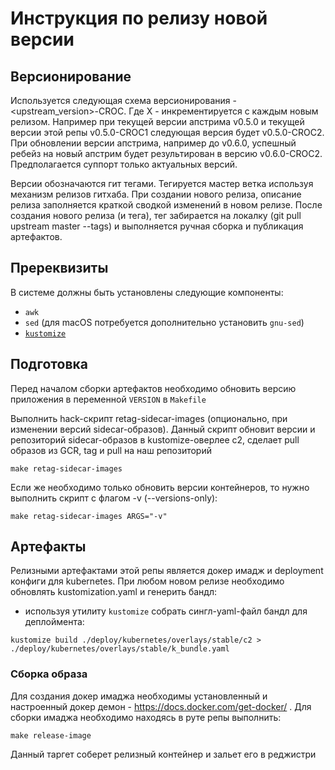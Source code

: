 # Инструкция по релизу новой версии

## Версионирование

Используется следующая схема версионирования - <upstream_version>-CROC<X>. Где X - инкрементируется с каждым новым релизом. Например при текущей версии апстрима v0.5.0 и текущей версии этой репы v0.5.0-CROC1 следующая версия будет v0.5.0-CROC2. При обновлении версии апстрима, например до v0.6.0, успешный ребейз на новый апстрим будет результирован в версию v0.6.0-CROC2. Предполагается суппорт только актуальных версий.

Версии обозначаются гит тегами. Тегируется мастер ветка используя механизм релизов гитхаба. При создании нового релиза, описание релиза заполняется краткой сводкой изменений в новом релизе. После создания нового релиза (и тега), тег забирается на локалку (git pull upstream master --tags) и выполняется ручная сборка и публикация артефактов.

## Пререквизиты

В системе должны быть установлены следующие компоненты:
- `awk`
- `sed` (для macOS потребуется дополнительно установить `gnu-sed`)
- [`kustomize`](https://github.com/kubernetes-sigs/kustomize)

## Подготовка

Перед началом сборки артефактов необходимо обновить версию приложения в переменной `VERSION` в `Makefile`

Выполнить hack-скрипт retag-sidecar-images (опционально, при изменении версий sidecar-образов).
Данный скрипт обновит версии и репозиторий sidecar-образов в kustomize-оверлее c2, сделает pull образов из GCR, tag и pull на наш репозиторий
```
make retag-sidecar-images
```
Если же необходимо только обновить версии контейнеров, то нужно выполнить скрипт с флагом -v (--versions-only):
```
make retag-sidecar-images ARGS="-v"
```


## Артефакты

Релизными артефактами этой репы является докер имадж и deployment конфиги для kubernetes. При любом новом релизе необходимо обновлять kustomization.yaml и генерить бандл:
- используя утилиту `kustomize` собрать сингл-yaml-файл бандл для деплоймента:
```
kustomize build ./deploy/kubernetes/overlays/stable/c2 > ./deploy/kubernetes/overlays/stable/k_bundle.yaml
```
### Сборка образа
Для создания докер имаджа необходимы установленный и настроенный докер демон - https://docs.docker.com/get-docker/ . Для сборки имаджа необходимо находясь в руте репы выполнить:
```
make release-image
```
Данный таргет соберет релизный контейнер и зальет его в реджистри